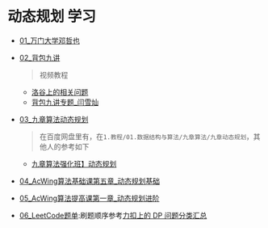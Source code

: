 # 动态规划 学习

+ [01_万门大学邓哲也](https://b23.tv/eZ9JeL)

+ [02_背包九讲](https://github.com/tianyicui/pack)
  > 视频教程
  + [洛谷上的相关问题](https://www.bilibili.com/video/BV1n741157pW)
  + [背包九讲专题_闫雪灿](https://www.bilibili.com/video/BV1qt411Z7nE)

+ [03_九章算法动态规划](https://www.jiuzhang.com/course/36/)
  > 在百度网盘里有，在`1.教程/01.数据结构与算法/九章算法/九章动态规划`，其他人的参考如下
  + [九章算法强化班】动态规划](https://littlecurl.github.io/2018/03/08/【九章算法强化班】动态规划/)

+ [04_AcWing算法基础课第五章_动态规划基础](https://www.acwing.com/activity/content/11/)

+ [05_AcWing算法提高课第一章_动态规划进阶](https://www.acwing.com/activity/content/16/)

+ [06_LeetCode题单](https://leetcode-cn.com/tag/dynamic-programming/):刷题顺序参考[力扣上的 DP 问题分类汇总](https://leetcode-cn.com/circle/article/NfHhXD/)